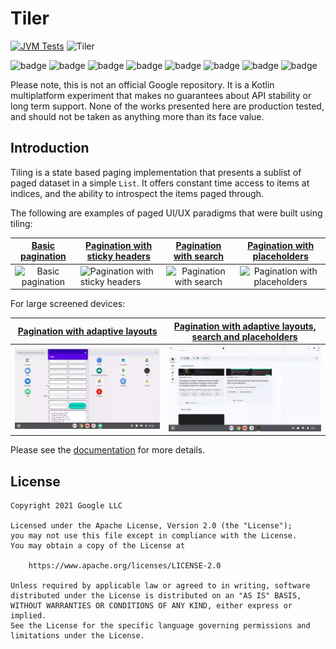 # Tiler

[![JVM Tests](https://github.com/tunjid/Tiler/actions/workflows/tests.yml/badge.svg)](https://github.com/tunjid/Tiler/actions/workflows/tests.yml)
![Tiler](https://img.shields.io/maven-central/v/com.tunjid.tiler/tiler?label=tiler)

![badge][badge-ios]
![badge][badge-js]
![badge][badge-jvm]
![badge][badge-linux]
![badge][badge-windows]
![badge][badge-mac]
![badge][badge-tvos]
![badge][badge-watchos]

Please note, this is not an official Google repository. It is a Kotlin multiplatform experiment that makes no guarantees
about API stability or long term support. None of the works presented here are production tested, and should not be
taken as anything more than its face value.

## Introduction

Tiling is a state based paging implementation that presents a sublist of paged dataset in a simple `List`.
It offers constant time access to items at indices, and the ability to introspect the items paged through.

The following are examples of paged UI/UX paradigms that were built using tiling:

| [Basic pagination](https://github.com/tunjid/Tiler) | [Pagination with sticky headers](https://github.com/tunjid/Tiler) | [Pagination with search](https://github.com/tunjid/Musify) | [Pagination with placeholders](https://github.com/tunjid/me) |
|:---------------------------------------------------:|-------------------------------------------------------------------|:----------------------------------------------------------:|:------------------------------------------------------------:|
|    ![Basic pagination](./docs/images/basic.gif)     | ![Pagination with sticky headers](./docs/images/sticky.gif)       |    ![Pagination with search](./docs/images/search.gif)     |  ![Pagination with placeholders](./images/placeholders.gif)  |


For large screened devices:

| [Pagination with adaptive layouts](https://github.com/tunjid/Tiler) | [Pagination with adaptive layouts, search and placeholders]((https://github.com/tunjid/me)) |
|:-------------------------------------------------------------------:|:-------------------------------------------------------------------------------------------:|
|   ![Pagination with adaptive layouts](./docs/images/adaptive.gif)   |   ![Pagination with adaptive layouts, search and placeholders](./docs/images/complex.gif)   |

Please see the [documentation](https://tunjid.github.io/Tiler/) for more details.

## License

    Copyright 2021 Google LLC

    Licensed under the Apache License, Version 2.0 (the "License");
    you may not use this file except in compliance with the License.
    You may obtain a copy of the License at

        https://www.apache.org/licenses/LICENSE-2.0

    Unless required by applicable law or agreed to in writing, software
    distributed under the License is distributed on an "AS IS" BASIS,
    WITHOUT WARRANTIES OR CONDITIONS OF ANY KIND, either express or implied.
    See the License for the specific language governing permissions and
    limitations under the License.

[badge-android]: http://img.shields.io/badge/-android-6EDB8D.svg?style=flat

[badge-jvm]: http://img.shields.io/badge/-jvm-DB413D.svg?style=flat

[badge-js]: http://img.shields.io/badge/-js-F8DB5D.svg?style=flat

[badge-js-ir]: https://img.shields.io/badge/support-[IR]-AAC4E0.svg?style=flat

[badge-nodejs]: https://img.shields.io/badge/-nodejs-68a063.svg?style=flat

[badge-linux]: http://img.shields.io/badge/-linux-2D3F6C.svg?style=flat

[badge-windows]: http://img.shields.io/badge/-windows-4D76CD.svg?style=flat

[badge-wasm]: https://img.shields.io/badge/-wasm-624FE8.svg?style=flat

[badge-apple-silicon]: http://img.shields.io/badge/support-[AppleSilicon]-43BBFF.svg?style=flat

[badge-ios]: http://img.shields.io/badge/-ios-CDCDCD.svg?style=flat

[badge-mac]: http://img.shields.io/badge/-macos-111111.svg?style=flat

[badge-watchos]: http://img.shields.io/badge/-watchos-C0C0C0.svg?style=flat

[badge-tvos]: http://img.shields.io/badge/-tvos-808080.svg?style=flat
